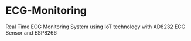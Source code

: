 # ECG-Monitoring
Real Time ECG Monitoring System using IoT technology with AD8232 ECG Sensor and ESP8266
